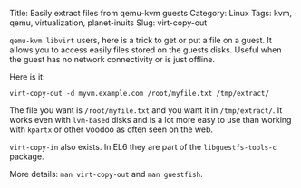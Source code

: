 Title: Easily extract files from qemu-kvm guests
Category: Linux
Tags: kvm, qemu, virtualization, planet-inuits
Slug: virt-copy-out

`qemu-kvm libvirt` users, here is a trick to get or put a file on a guest. It
allows you to access easily files stored on the guests disks. Useful when the guest
has no network connectivity or is just offline.

Here is it:

    virt-copy-out -d myvm.example.com /root/myfile.txt /tmp/extract/

The file you want is `/root/myfile.txt` and you want it in `/tmp/extract/`. It works
even with `lvm-based` disks and is a lot more easy to use than working with `kpartx` or other
voodoo as often seen on the web.

`virt-copy-in` also exists. In EL6 they are part of the `libguestfs-tools-c` package.

More details: `man virt-copy-out` and `man guestfish`.
